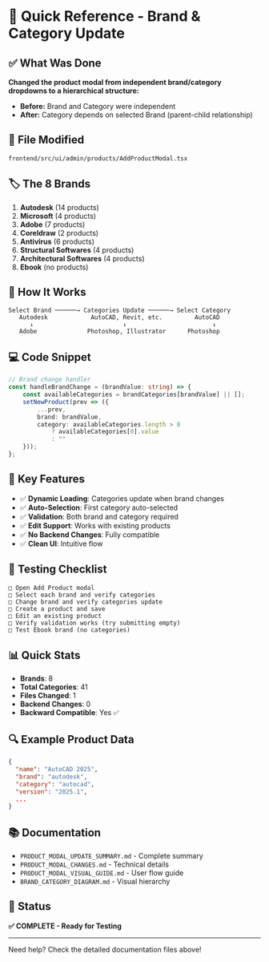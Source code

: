 # 🚀 Quick Reference - Brand & Category Update

## ✅ What Was Done

**Changed the product modal from independent brand/category dropdowns to a hierarchical structure:**
- **Before:** Brand and Category were independent
- **After:** Category depends on selected Brand (parent-child relationship)

## 📝 File Modified

```
frontend/src/ui/admin/products/AddProductModal.tsx
```

## 🏷️ The 8 Brands

1. **Autodesk** (14 products)
2. **Microsoft** (4 products)
3. **Adobe** (7 products)
4. **Coreldraw** (2 products)
5. **Antivirus** (6 products)
6. **Structural Softwares** (4 products)
7. **Architectural Softwares** (4 products)
8. **Ebook** (no products)

## 🔄 How It Works

```
Select Brand ──────→ Categories Update ──────→ Select Category
   Autodesk            AutoCAD, Revit, etc.         AutoCAD
      ↓                         ↓                        ↓
   Adobe              Photoshop, Illustrator      Photoshop
```

## 💻 Code Snippet

```typescript
// Brand change handler
const handleBrandChange = (brandValue: string) => {
    const availableCategories = brandCategories[brandValue] || [];
    setNewProduct(prev => ({
        ...prev,
        brand: brandValue,
        category: availableCategories.length > 0 
            ? availableCategories[0].value 
            : ""
    }));
};
```

## 🎯 Key Features

- ✅ **Dynamic Loading**: Categories update when brand changes
- ✅ **Auto-Selection**: First category auto-selected
- ✅ **Validation**: Both brand and category required
- ✅ **Edit Support**: Works with existing products
- ✅ **No Backend Changes**: Fully compatible
- ✅ **Clean UI**: Intuitive flow

## 🧪 Testing Checklist

```
□ Open Add Product modal
□ Select each brand and verify categories
□ Change brand and verify categories update
□ Create a product and save
□ Edit an existing product
□ Verify validation works (try submitting empty)
□ Test Ebook brand (no categories)
```

## 📊 Quick Stats

- **Brands**: 8
- **Total Categories**: 41
- **Files Changed**: 1
- **Backend Changes**: 0
- **Backward Compatible**: Yes ✅

## 🔍 Example Product Data

```json
{
  "name": "AutoCAD 2025",
  "brand": "autodesk",
  "category": "autocad",
  "version": "2025.1",
  ...
}
```

## 📚 Documentation

- `PRODUCT_MODAL_UPDATE_SUMMARY.md` - Complete summary
- `PRODUCT_MODAL_CHANGES.md` - Technical details
- `PRODUCT_MODAL_VISUAL_GUIDE.md` - User flow guide
- `BRAND_CATEGORY_DIAGRAM.md` - Visual hierarchy

## 🎉 Status

**✅ COMPLETE - Ready for Testing**

---

Need help? Check the detailed documentation files above!
